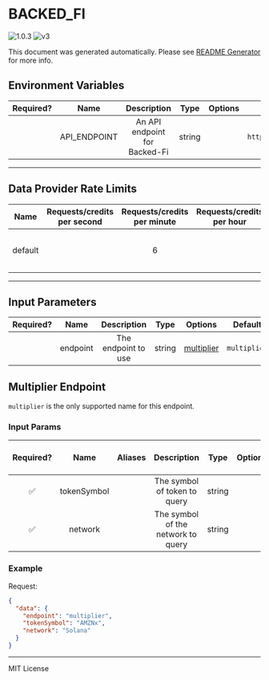 # BACKED_FI

![1.0.3](https://img.shields.io/github/package-json/v/smartcontractkit/external-adapters-js?filename=packages/sources/backed-fi/package.json) ![v3](https://img.shields.io/badge/framework%20version-v3-blueviolet)

This document was generated automatically. Please see [README Generator](../../scripts#readme-generator) for more info.

## Environment Variables

| Required? |     Name     |          Description          |  Type  | Options |               Default                |
| :-------: | :----------: | :---------------------------: | :----: | :-----: | :----------------------------------: |
|           | API_ENDPOINT | An API endpoint for Backed-Fi | string |         | `https://api.backed.fi/api/v1/token` |

---

## Data Provider Rate Limits

|  Name   | Requests/credits per second | Requests/credits per minute | Requests/credits per hour |               Note                |
| :-----: | :-------------------------: | :-------------------------: | :-----------------------: | :-------------------------------: |
| default |                             |              6              |                           | Setting reasonable default limits |

---

## Input Parameters

| Required? |   Name   |     Description     |  Type  |              Options               |   Default    |
| :-------: | :------: | :-----------------: | :----: | :--------------------------------: | :----------: |
|           | endpoint | The endpoint to use | string | [multiplier](#multiplier-endpoint) | `multiplier` |

## Multiplier Endpoint

`multiplier` is the only supported name for this endpoint.

### Input Params

| Required? |    Name     | Aliases |            Description             |  Type  | Options | Default | Depends On | Not Valid With |
| :-------: | :---------: | :-----: | :--------------------------------: | :----: | :-----: | :-----: | :--------: | :------------: |
|    ✅     | tokenSymbol |         |    The symbol of token to query    | string |         |         |            |                |
|    ✅     |   network   |         | The symbol of the network to query | string |         |         |            |                |

### Example

Request:

```json
{
  "data": {
    "endpoint": "multiplier",
    "tokenSymbol": "AMZNx",
    "network": "Solana"
  }
}
```

---

MIT License
